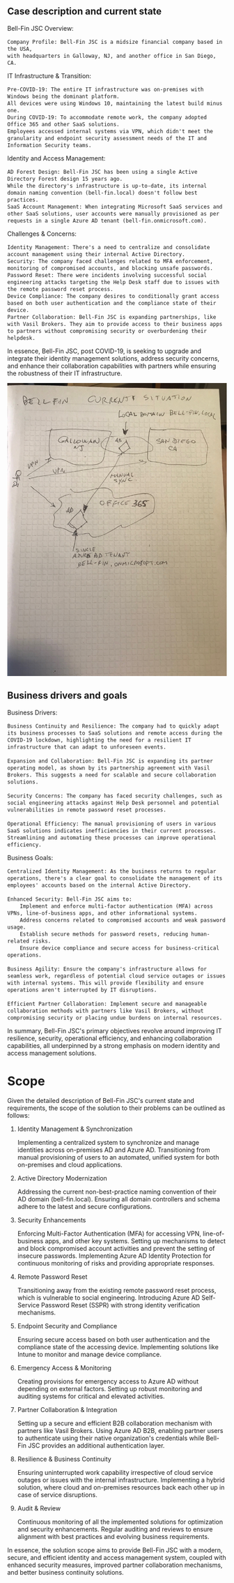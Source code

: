 
## Case description and current state

Bell-Fin JSC Overview:

    Company Profile: Bell-Fin JSC is a midsize financial company based in the USA,
    with headquarters in Galloway, NJ, and another office in San Diego, CA.

IT Infrastructure & Transition:

    Pre-COVID-19: The entire IT infrastructure was on-premises with Windows being the dominant platform. 
    All devices were using Windows 10, maintaining the latest build minus one.
    During COVID-19: To accommodate remote work, the company adopted Office 365 and other SaaS solutions. 
    Employees accessed internal systems via VPN, which didn't meet the granularity and endpoint security assessment needs of the IT and Information Security teams.

Identity and Access Management:

    AD Forest Design: Bell-Fin JSC has been using a single Active Directory Forest design 15 years ago. 
    While the directory's infrastructure is up-to-date, its internal domain naming convention (bell-fin.local) doesn't follow best practices.
    SaaS Account Management: When integrating Microsoft SaaS services and other SaaS solutions, user accounts were manually provisioned as per requests in a single Azure AD tenant (bell-fin.onmicrosoft.com).

Challenges & Concerns:

    Identity Management: There's a need to centralize and consolidate account management using their internal Active Directory.
    Security: The company faced challenges related to MFA enforcement, monitoring of compromised accounts, and blocking unsafe passwords.
    Password Reset: There were incidents involving successful social engineering attacks targeting the Help Desk staff due to issues with the remote password reset process.
    Device Compliance: The company desires to conditionally grant access based on both user authentication and the compliance state of their device.
    Partner Collaboration: Bell-Fin JSC is expanding partnerships, like with Vasil Brokers. They aim to provide access to their business apps to partners without compromising security or overburdening their helpdesk.

In essence, Bell-Fin JSC, post COVID-19, is seeking to upgrade and integrate their identity management solutions, address security concerns, and enhance their collaboration capabilities with partners while ensuring the robustness of their IT infrastructure.


![current situation](currentsituation.jpg)



## Business drivers and goals

Business Drivers:

    Business Continuity and Resilience: The company had to quickly adapt its business processes to SaaS solutions and remote access during the COVID-19 lockdown, highlighting the need for a resilient IT infrastructure that can adapt to unforeseen events.

    Expansion and Collaboration: Bell-Fin JSC is expanding its partner operating model, as shown by its partnership agreement with Vasil Brokers. This suggests a need for scalable and secure collaboration solutions.

    Security Concerns: The company has faced security challenges, such as social engineering attacks against Help Desk personnel and potential vulnerabilities in remote password reset processes.

    Operational Efficiency: The manual provisioning of users in various SaaS solutions indicates inefficiencies in their current processes. Streamlining and automating these processes can improve operational efficiency.

Business Goals:

    Centralized Identity Management: As the business returns to regular operations, there's a clear goal to consolidate the management of its employees' accounts based on the internal Active Directory.

    Enhanced Security: Bell-Fin JSC aims to:
        Implement and enforce multi-factor authentication (MFA) across VPNs, line-of-business apps, and other informational systems.
        Address concerns related to compromised accounts and weak password usage.
        Establish secure methods for password resets, reducing human-related risks.
        Ensure device compliance and secure access for business-critical operations.

    Business Agility: Ensure the company's infrastructure allows for seamless work, regardless of potential cloud service outages or issues with internal systems. This will provide flexibility and ensure operations aren't interrupted by IT disruptions.

    Efficient Partner Collaboration: Implement secure and manageable collaboration methods with partners like Vasil Brokers, without compromising security or placing undue burdens on internal resources.

In summary, Bell-Fin JSC's primary objectives revolve around improving IT resilience, security, operational efficiency, and enhancing collaboration capabilities, all underpinned by a strong emphasis on modern identity and access management solutions.


# Scope

Given the detailed description of Bell-Fin JSC's current state and requirements, the scope of the solution to their problems can be outlined as follows:

1. Identity Management & Synchronization

   Implementing a centralized system to synchronize and manage identities across on-premises AD and Azure AD.
   Transitioning from manual provisioning of users to an automated, unified system for both on-premises and cloud applications.

2. Active Directory Modernization

   Addressing the current non-best-practice naming convention of their AD domain (bell-fin.local).
   Ensuring all domain controllers and schema adhere to the latest and secure configurations.

3. Security Enhancements

   Enforcing Multi-Factor Authentication (MFA) for accessing VPN, line-of-business apps, and other key systems.
   Setting up mechanisms to detect and block compromised account activities and prevent the setting of insecure passwords.
   Implementing Azure AD Identity Protection for continuous monitoring of risks and providing appropriate responses.

4. Remote Password Reset

   Transitioning away from the existing remote password reset process, which is vulnerable to social engineering.
   Introducing Azure AD Self-Service Password Reset (SSPR) with strong identity verification mechanisms.

5. Endpoint Security and Compliance

   Ensuring secure access based on both user authentication and the compliance state of the accessing device.
   Implementing solutions like Intune to monitor and manage device compliance.

6. Emergency Access & Monitoring

   Creating provisions for emergency access to Azure AD without depending on external factors.
   Setting up robust monitoring and auditing systems for critical and elevated activities.

7. Partner Collaboration & Integration

   Setting up a secure and efficient B2B collaboration mechanism with partners like Vasil Brokers.
   Using Azure AD B2B, enabling partner users to authenticate using their native organization's credentials while Bell-Fin JSC provides an additional authentication layer.

8. Resilience & Business Continuity

   Ensuring uninterrupted work capability irrespective of cloud service outages or issues with the internal infrastructure.
   Implementing a hybrid solution, where cloud and on-premises resources back each other up in case of service disruptions.

9. Audit & Review

   Continuous monitoring of all the implemented solutions for optimization and security enhancements.
   Regular auditing and reviews to ensure alignment with best practices and evolving business requirements.

In essence, the solution scope aims to provide Bell-Fin JSC with a modern, secure, and efficient identity and access management system, coupled with enhanced security measures, improved partner collaboration mechanisms, and better business continuity solutions.




